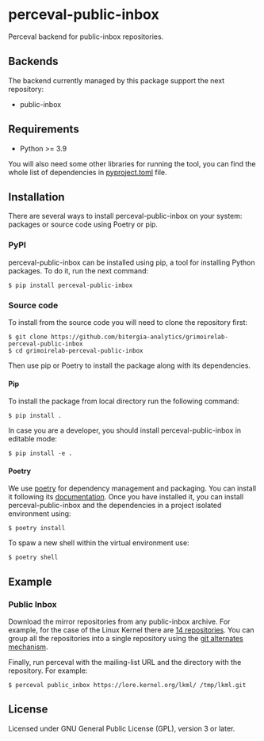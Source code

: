 # perceval-public-inbox

Perceval backend for public-inbox repositories.

## Backends

The backend currently managed by this package support the next repository:

* public-inbox

## Requirements

 * Python >= 3.9

You will also need some other libraries for running the tool, you can find the
whole list of dependencies in [pyproject.toml](pyproject.toml) file.

## Installation

There are several ways to install perceval-public-inbox on your system: packages or source 
code using Poetry or pip.

### PyPI

perceval-public-inbox can be installed using pip, a tool for installing Python packages. 
To do it, run the next command:
```
$ pip install perceval-public-inbox
```

### Source code

To install from the source code you will need to clone the repository first:
```
$ git clone https://github.com/bitergia-analytics/grimoirelab-perceval-public-inbox
$ cd grimoirelab-perceval-public-inbox
```

Then use pip or Poetry to install the package along with its dependencies.

#### Pip
To install the package from local directory run the following command:
```
$ pip install .
```
In case you are a developer, you should install perceval-public-inbox in editable mode:
```
$ pip install -e .
```

#### Poetry
We use [poetry](https://python-poetry.org/) for dependency management and 
packaging. You can install it following its [documentation](https://python-poetry.org/docs/#installation).
Once you have installed it, you can install perceval-public-inbox and the dependencies in 
a project isolated environment using:
```
$ poetry install
```
To spaw a new shell within the virtual environment use:
```
$ poetry shell
```

## Example

### Public Inbox

Download the mirror repositories from any public-inbox archive. For example, for
the case of the Linux Kernel there are [14 repositories](https://lore.kernel.org/lkml/_/text/mirror/).
You can group all the repositories into a single repository using the [git
alternates mechanism](https://git-scm.com/docs/gitrepository-layout#Documentation/gitrepository-layout.txt-objects).

Finally, run perceval with the mailing-list URL and the directory with the
repository. For example:
```
$ perceval public_inbox https://lore.kernel.org/lkml/ /tmp/lkml.git
```

## License

Licensed under GNU General Public License (GPL), version 3 or later.
